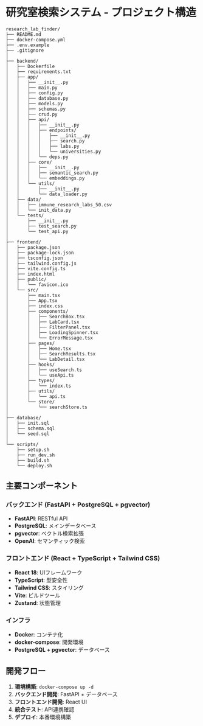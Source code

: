 # 研究室検索システム - プロジェクト構造

```
research_lab_finder/
├── README.md
├── docker-compose.yml
├── .env.example
├── .gitignore
│
├── backend/
│   ├── Dockerfile
│   ├── requirements.txt
│   ├── app/
│   │   ├── __init__.py
│   │   ├── main.py
│   │   ├── config.py
│   │   ├── database.py
│   │   ├── models.py
│   │   ├── schemas.py
│   │   ├── crud.py
│   │   ├── api/
│   │   │   ├── __init__.py
│   │   │   ├── endpoints/
│   │   │   │   ├── __init__.py
│   │   │   │   ├── search.py
│   │   │   │   ├── labs.py
│   │   │   │   └── universities.py
│   │   │   └── deps.py
│   │   ├── core/
│   │   │   ├── __init__.py
│   │   │   ├── semantic_search.py
│   │   │   └── embeddings.py
│   │   └── utils/
│   │       ├── __init__.py
│   │       └── data_loader.py
│   ├── data/
│   │   ├── immune_research_labs_50.csv
│   │   └── init_data.py
│   └── tests/
│       ├── __init__.py
│       ├── test_search.py
│       └── test_api.py
│
├── frontend/
│   ├── package.json
│   ├── package-lock.json
│   ├── tsconfig.json
│   ├── tailwind.config.js
│   ├── vite.config.ts
│   ├── index.html
│   ├── public/
│   │   └── favicon.ico
│   └── src/
│       ├── main.tsx
│       ├── App.tsx
│       ├── index.css
│       ├── components/
│       │   ├── SearchBox.tsx
│       │   ├── LabCard.tsx
│       │   ├── FilterPanel.tsx
│       │   ├── LoadingSpinner.tsx
│       │   └── ErrorMessage.tsx
│       ├── pages/
│       │   ├── Home.tsx
│       │   ├── SearchResults.tsx
│       │   └── LabDetail.tsx
│       ├── hooks/
│       │   ├── useSearch.ts
│       │   └── useApi.ts
│       ├── types/
│       │   └── index.ts
│       ├── utils/
│       │   └── api.ts
│       └── store/
│           └── searchStore.ts
│
├── database/
│   ├── init.sql
│   ├── schema.sql
│   └── seed.sql
│
└── scripts/
    ├── setup.sh
    ├── run_dev.sh
    ├── build.sh
    └── deploy.sh
```

## 主要コンポーネント

### バックエンド (FastAPI + PostgreSQL + pgvector)
- **FastAPI**: RESTful API
- **PostgreSQL**: メインデータベース
- **pgvector**: ベクトル検索拡張
- **OpenAI**: セマンティック検索

### フロントエンド (React + TypeScript + Tailwind CSS)
- **React 18**: UIフレームワーク
- **TypeScript**: 型安全性
- **Tailwind CSS**: スタイリング
- **Vite**: ビルドツール
- **Zustand**: 状態管理

### インフラ
- **Docker**: コンテナ化
- **docker-compose**: 開発環境
- **PostgreSQL + pgvector**: データベース

## 開発フロー

1. **環境構築**: `docker-compose up -d`
2. **バックエンド開発**: FastAPI + データベース
3. **フロントエンド開発**: React UI
4. **統合テスト**: API連携確認
5. **デプロイ**: 本番環境構築
